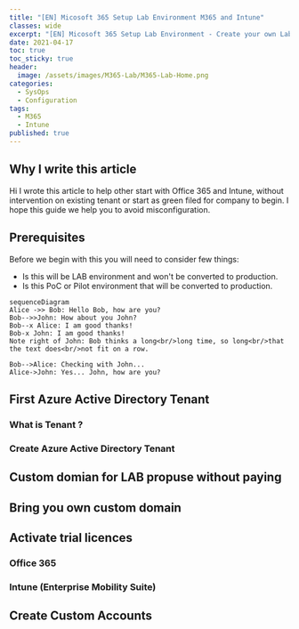 ```yaml
---
title: "[EN] Micosoft 365 Setup Lab Environment M365 and Intune"
classes: wide
excerpt: "[EN] Micosoft 365 Setup Lab Environment - Create your own Lab with domains setup or prepare new tenant for you company. In this article we will go through creating new tenant, add custom domains for LAB purpose, assigned licences. " 
date: 2021-04-17
toc: true
toc_sticky: true
header:
  image: /assets/images/M365-Lab/M365-Lab-Home.png
categories:
  - SysOps
  - Configuration
tags:
  - M365
  - Intune
published: true
---
```


## Why I write this article

Hi I wrote this article to help other start with Office 365 and Intune, without intervention on existing tenant or start as green filed for company to begin. I hope this guide we help you to avoid misconfiguration.

## Prerequisites

Before we begin with this you will need to consider few things:  

- Is this will be LAB environment and won't be converted to production.
- Is this PoC or Pilot environment that will be converted to production.

```mermaid
sequenceDiagram
Alice ->> Bob: Hello Bob, how are you?
Bob-->>John: How about you John?
Bob--x Alice: I am good thanks!
Bob-x John: I am good thanks!
Note right of John: Bob thinks a long<br/>long time, so long<br/>that the text does<br/>not fit on a row.

Bob-->Alice: Checking with John...
Alice->John: Yes... John, how are you?
```

## First Azure Active Directory Tenant
### What is Tenant ?

### Create Azure Active Directory Tenant
## Custom domian for LAB propuse without paying

## Bring you own custom domain
## Activate trial licences

### Office 365
### Intune (Enterprise Mobility Suite)

## Create Custom Accounts
